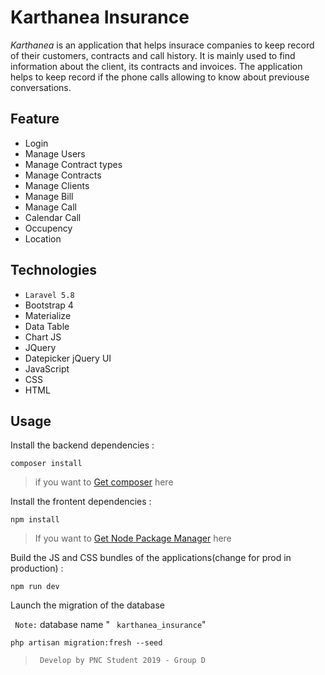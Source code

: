 # Karthanea Insurance  
*Karthanea* is an application that helps insurace companies to keep record of their customers, contracts and call history. It is mainly used to find information about the client, its contracts and invoices. The application helps to keep record if the phone calls allowing to know about previouse conversations.
## Feature
   - Login 
   - Manage Users
   - Manage Contract types
   - Manage Contracts
   - Manage Clients
   - Manage Bill
   - Manage Call
   - Calendar Call
   - Occupency
   - Location 

   
   
## Technologies 
  - `Laravel 5.8`
  - Bootstrap 4
  - Materialize
  - Data Table
  - Chart JS
  - JQuery
  - Datepicker jQuery UI
  - JavaScript
  - CSS
  - HTML

## Usage
Install the backend dependencies :

```
composer install
```
>if you want to  [Get composer](http://www.getcomposer.org) here


Install the frontent dependencies :

```
npm install
```

>If you want to [Get Node Package Manager](https://nodejs.org/en/) here

Build the JS and CSS bundles of the applications(change for prod in production) : 

```
npm run dev
```
Launch the migration of the database

` Note:` database name " ` karthanea_insurance`"

```
php artisan migration:fresh --seed

```

> ` Develop by PNC Student 2019 - Group D`